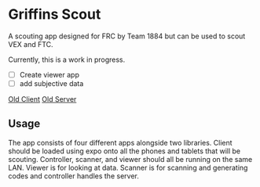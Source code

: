 # Griffins Scout

A scouting app designed for FRC by Team 1884 but can be used to scout VEX and FTC.

Currently, this is a work in progress.

- [ ] Create viewer app
- [ ] add subjective data

[Old Client](https://github.com/omagarwal25/scouting-client)
[Old Server](httpsL//github.com/omagarwal25/scouting-server)

## Usage

The app consists of four different apps alongside two libraries. Client should be loaded using expo onto all the phones and tablets that will be scouting. Controller, scanner, and viewer should all be running on the same LAN. Viewer is for looking at data. Scanner is for scanning and generating codes and controller handles the server.
